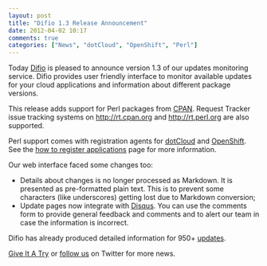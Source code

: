```yaml
---
layout: post
title: "Difio 1.3 Release Announcement"
date: 2012-04-02 10:17
comments: true
categories: ["News", "dotCloud", "OpenShift", "Perl"]
---
```


Today [Difio](http://www.dif.io) is pleased to announce version 1.3
of our updates monitoring service. Difio provides user friendly interface to
monitor available updates for your cloud applications and information about different
package versions.

This release adds support for Perl packages from [CPAN](http://search.cpan.org/).
Request Tracker issue tracking systems on <http://rt.cpan.org> and <http://rt.perl.org>
are also supported.

Perl support comes with registration agents for [dotCloud](http://dotcloud.com) and
[OpenShift](http://openshift.redhat.com). See the
[how to register applications](http://www.dif.io/register/) page for more information.


Our web interface faced some changes too:

* Details about changes is no longer processed as Markdown. It is presented as
pre-formatted plain text. This is to prevent some characters (like underscores) getting
lost due to Markdown conversion;
* Update pages now integrate with [Disqus](http://disqus.com). You can use the comments form
to provide general feedback and comments and to alert our team in case the information
is incorrect.


Difio has already produced detailed information for 950+ [updates](https://difio-otb.rhcloud.com/updates/).

<a href="https://difio-otb.rhcloud.com/applications/mine/" class="button dark_blue small">Give It A Try</a>
or [follow us](https://twitter.com/difio) on Twitter for more news.
